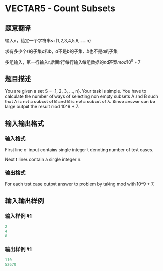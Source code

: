 # VECTAR5 - Count Subsets

## 题意翻译

输入n，给定一个字符串$s$={1,2,3,4,5,6,……n}

求有多少个$s$的子集$a$和$b$，$a$不是$b$的子集，$b$也不是$a$的子集

多组输入，第一行输入$t$,后面$t$行每行输入每组数据的$n$d答案$mod 10^{9}+7$ 

## 题目描述

You are given a set S = {1, 2, 3, ..., n}. Your task is simple. You have to calculate the number of ways of selecting non empty subsets A and B such that A is not a subset of B and B is not a subset of A. Since answer can be large output the result mod 10^9 + 7.

## 输入输出格式

### 输入格式

First line of input contains single integer t denoting number of test cases.

Next t lines contain a single integer n.

### 输出格式

For each test case output answer to problem by taking mod with 10^9 + 7.

## 输入输出样例

### 输入样例 #1

```cpp
2
4
8
```


### 输出样例 #1

```cpp
110
52670
```


